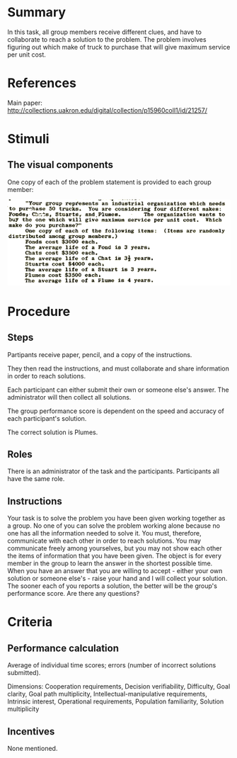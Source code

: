 # Summary
In this task, all group members receive different clues, and have to collaborate to reach a solution to the problem. The problem involves figuring out which make of truck to purchase that will give maximum service per unit cost.

# References
Main paper: http://collections.uakron.edu/digital/collection/p15960coll1/id/21257/

# Stimuli
## The visual components
One copy of each of the problem statement is provided to each group member:

![trucks](/images/trucks.png) 

# Procedure
## Steps
Partipants receive paper, pencil, and a copy of the instructions.

They then read the instructions, and must collaborate and share information in order to reach solutions.

Each participant can either submit their own or someone else's answer. The administrator will then collect all solutions.

The group performance score is dependent on the speed and accuracy of each participant's solution.

The correct solution is Plumes.

## Roles 
There is an administrator of the task and the participants. Participants all have the same role.

## Instructions
Your task is to solve the problem you have been given working together as a group. No one of you can solve the problem working alone because no one has all the information needed to solve it. You must, therefore, communicate with each other in order to reach solutions. You may communicate freely among yourselves, but you may not show each other the items of information that you have been given. The object is for every member in the group to learn the answer in the shortest possible time. When you have an answer that you are willing to accept - either your own solution or someone else's - raise your hand and I will collect your solution. The sooner each of you reports a solution, the better will be the group's performance score. Are there any questions?

# Criteria
## Performance calculation
Average of individual time scores; errors (number of incorrect solutions submitted).

Dimensions:
Cooperation requirements, Decision verifiability, Difficulty, Goal clarity, Goal path multiplicity, Intellectual-manipulative requirements, Intrinsic interest, Operational requirements, Population familiarity, Solution multiplicity

## Incentives
None mentioned. 
